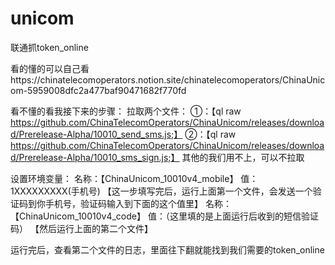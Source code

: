 # unicom
联通抓token_online

看的懂的可以自己看https://chinatelecomoperators.notion.site/chinatelecomoperators/ChinaUnicom-5959008dfc2a477baf90471682f770fd

看不懂的看我接下来的步骤：
拉取两个文件：
①：【ql raw https://github.com/ChinaTelecomOperators/ChinaUnicom/releases/download/Prerelease-Alpha/10010_send_sms.js;】
②：【ql raw https://github.com/ChinaTelecomOperators/ChinaUnicom/releases/download/Prerelease-Alpha/10010_sms_sign.js;】
其他的我们用不上，可以不拉取

设置环境变量：
名称：【ChinaUnicom_10010v4_mobile】  值：1XXXXXXXXX(手机号)    【这一步填写完后，运行上面第一个文件，会发送一个验证码到你手机号，验证码输入到下面的这个值里】
名称：【ChinaUnicom_10010v4_code】  值：（这里填的是上面运行后收到的短信验证码）  【然后运行上面的第二个文件】

运行完后，查看第二个文件的日志，里面往下翻就能找到我们需要的token_online

